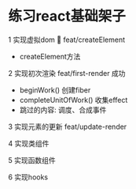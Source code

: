 # 练习react基础架子

1 实现虚拟dom 🐶 feat/createElement
  - createElement方法

2 实现初次渲染 feat/first-render 成功
  - beginWork() 创建fiber
  - completeUnitOfWork() 收集effect
  - 跳过的内容: 调度、合成事件

3 实现元素的更新 feat/update-render

4 实现类组件

5 实现函数组件

6 实现hooks
















































